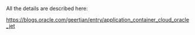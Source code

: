 All the details are described here:

https://blogs.oracle.com/geertjan/entry/application_container_cloud_oracle_jet